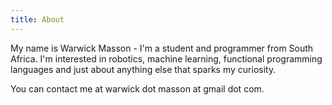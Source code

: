 ```yaml
---
title: About
---
```


My name is Warwick Masson - I'm a student and programmer from South Africa. I'm interested in robotics, machine learning,
functional programming languages and just about anything else that sparks my curiosity.

You can contact me at warwick dot masson at gmail dot com.

